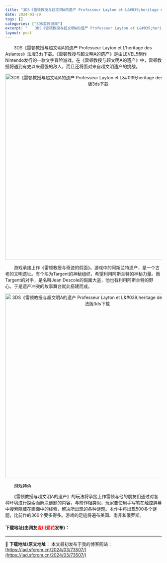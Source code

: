 ```yaml
---
title: "3DS《雷顿教授与超文明A的遗产 Professeur Layton et L&#039;heritage des Aslantes》法版3ds下载"
date: 2024-03-29
tags: []
categories: ["3DS英日游戏"]
excerpt: "　　3DS《雷顿教授与超文明A的遗产 Professeur Layton et L&#039;heritage des Aslantes》法版3ds下载。《雷顿教授与超文明A的遗产》是由LEVEL5制作Nintendo发行的一款文字冒险游戏，在《雷顿教授与超文明A的遗产》中，雷顿教授将遇到有史以来最强&hellip;"
layout: post
---
```


 <p>　　3DS《雷顿教授与超文明A的遗产 Professeur Layton et L&#39;heritage des Aslantes》法版3ds下载。《雷顿教授与超文明A的遗产》是由LEVEL5制作Nintendo发行的一款文字冒险游戏，在《雷顿教授与超文明A的遗产》中，雷顿教授将遇到有史以来最强的敌人，而且还将面对来自超文明遗产的挑战。</p> <p align="center"><img align="" border="0" src="https://lad.sfcrom.cn/wp-content/uploads/2024/03/20240329_660627bf609c2.png" width="598" alt="3DS《雷顿教授与超文明A的遗产 Professeur Layton et L&amp;#039;heritage des Aslantes》法版3ds下载" /></p> <p>　　游戏承接上作《雷顿教授与奇迹的假面》。游戏中的阿斯兰特遗产，是一个古老的文明遗址。有个名为Targent的神秘组织，希望利用阿斯兰特的神秘力量。而Targent的对手，是名叫Jean Descole的假面大盗，他也有利用阿斯兰特的野心。于是遗产冲突的故事舞台就此搭建而成。</p> <p align="center"><img align="" border="0" src="https://lad.sfcrom.cn/wp-content/uploads/2024/03/20240329_660627c0b11d7.png" width="593" alt="3DS《雷顿教授与超文明A的遗产 Professeur Layton et L&amp;#039;heritage des Aslantes》法版3ds下载" /></p> <p>　　游戏特色</p> <p>　　《雷顿教授与超文明A的遗产》的玩法将承接上作雷顿与他的朋友们通过对各种环境进行探索而解决谜题的内容，与前作相类似，玩家要使用手写笔在触控屏幕中搜索隐藏在画面中的线索，解决所出现的各种谜题。本作中将出现500多个谜题，比前作的360个要多得多。游戏的足迹将遍布美国、南非和俄罗斯。</p> <p><h4>下载地址(由网友<font color="red">泷川爱花</font>发布)：</h4></p> 

---
📖 **下载地址/原文地址：** 本文最初发布于我的博客网站：[https://lad.sfcrom.cn/2024/03/73507/](https://lad.sfcrom.cn/2024/03/73507/)
